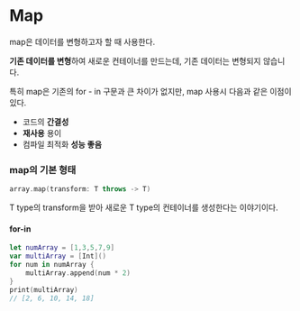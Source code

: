 # Map

map은 데이터를 변형하고자 할 때 사용한다.

**기존 데이터를 변형**하여 새로운 컨테이너를 만드는데, 기존 데이터는 변형되지 않습니다.

특히 map은 기존의 for - in 구문과 큰 차이가 없지만, map 사용시 다음과 같은 이점이 있다.

- 코드의 **간결성**
- **재사용** 용이
- 컴파일 최적화 **성능 좋음**

### map의 기본 형태

```swift
array.map(transform: T throws -> T)
```

T type의 transform을 받아 새로운 T type의 컨테이너를 생성한다는 이야기이다.

#### for-in

```swift
let numArray = [1,3,5,7,9]
var multiArray = [Int]()
for num in numArray {
    multiArray.append(num * 2)
}
print(multiArray)
// [2, 6, 10, 14, 18]
```
